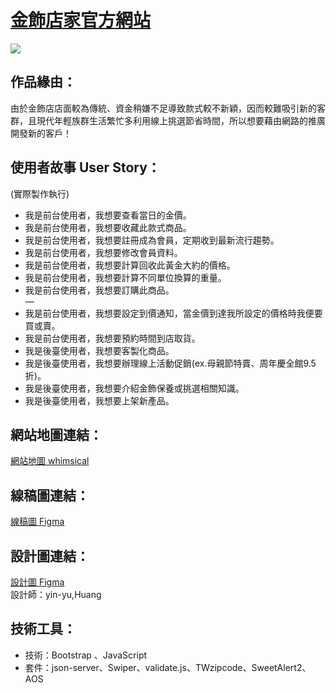 # [金飾店家官方網站](https://winniewuwinnie.github.io/JS-project_JewelryShop/)
![](https://i.imgur.com/NcXQnet.png)

## 作品緣由：
由於金飾店店面較為傳統、資金稍嫌不足導致款式較不新穎，因而較難吸引新的客群，且現代年輕族群生活繁忙多利用線上挑選節省時間，所以想要藉由網路的推廣開發新的客戶！

## 使用者故事 User Story：
(實際製作執行)
* 我是前台使用者，我想要查看當日的金價。
* 我是前台使用者，我想要收藏此款式商品。
* 我是前台使用者，我想要註冊成為會員，定期收到最新流行趨勢。
* 我是前台使用者，我想要修改會員資料。
* 我是前台使用者，我想要計算回收此黃金大約的價格。
* 我是前台使用者，我想要計算不同單位換算的重量。
* 我是前台使用者，我想要訂購此商品。\
—
* 我是前台使用者，我想要設定到價通知，當金價到達我所設定的價格時我便要買或賣。
* 我是前台使用者，我想要預約時間到店取貨。
* 我是後臺使用者，我想要客製化商品。
* 我是後臺使用者，我想要辦理線上活動促銷(ex.母親節特賣、周年慶全館9.5折)。
* 我是後臺使用者，我想要介紹金飾保養或挑選相關知識。
* 我是後臺使用者，我想要上架新產品。

## 網站地圖連結：
[網站地圖 whimsical](https://whimsical.com/W6PbuquQYRGymFus3Woq2r)

## 線稿圖連結：
[線稿圖 Figma](https://www.figma.com/file/WaZNYXYSyuT3grD27DihNw/%E9%87%91%E9%A3%BE%E5%BA%97%E5%AE%B6%E5%AE%98%E6%96%B9%E7%B6%B2%E7%AB%99-%7C-%E7%B7%9A%E7%A8%BF?node-id=0%3A1)

## 設計圖連結：
[設計圖 Figma](https://www.figma.com/file/6z9TAApY7Z2KeaJxGHTu2q/%E9%87%91%E9%A3%BE%E5%BA%97%E5%AE%B6%E5%AE%98%E6%96%B9%E7%B6%B2%E7%AB%99?node-id=0%3A1)\
設計師：yin-yu,Huang

## 技術工具：
* 技術：Bootstrap 、JavaScript
* 套件：json-server、Swiper、validate.js、TWzipcode、SweetAlert2、AOS

